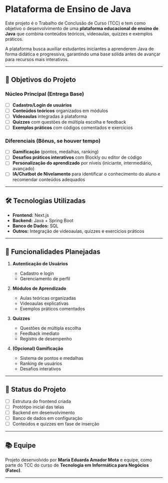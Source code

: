 # Plataforma de Ensino de Java

Este projeto é o Trabalho de Conclusão de Curso (TCC) e tem como objetivo o desenvolvimento de uma **plataforma educacional de ensino de Java** que combina conteúdos teóricos, videoaulas, quizzes e exemplos práticos. 

A plataforma busca auxiliar estudantes iniciantes a aprenderem Java de forma didática e progressiva, garantindo uma base sólida antes de avançar para recursos mais interativos.

---

## 🎯 Objetivos do Projeto

### Núcleo Principal (Entrega Base)
- [ ] **Cadastro/Login de usuários**
- [ ] **Conteúdos teóricos** organizados em módulos
- [ ] **Videoaulas** integradas à plataforma
- [ ] **Quizzes** com questões de múltipla escolha e feedback
- [ ] **Exemplos práticos** com códigos comentados e exercícios

### Diferenciais (Bônus, se houver tempo)
- [ ] **Gamificação** (pontos, medalhas, ranking)
- [ ] **Desafios práticos interativos** com Blockly ou editor de código
- [ ] **Personalização do aprendizado** por níveis (iniciante, intermediário, avançado)
- [ ] **IA/Chatbot de Nivelamento** para identificar o conhecimento do aluno e recomendar conteúdos adequados

---

## 🛠️ Tecnologias Utilizadas

- **Frontend:** Next.js 
- **Backend:** Java + Spring Boot
- **Banco de Dados:** SQL
- **Outros:** Integração de videoaulas, quizzes e exercícios práticos

---

## 📌 Funcionalidades Planejadas

1. **Autenticação de Usuários**
   - Cadastro e login
   - Gerenciamento de perfil

2. **Módulos de Aprendizado**
   - Aulas teóricas organizadas
   - Videoaulas explicativas
   - Exemplos práticos comentados

3. **Quizzes**
   - Questões de múltipla escolha
   - Feedback imediato
   - Registro de desempenho

4. **(Opcional) Gamificação**
   - Sistema de pontos e medalhas
   - Ranking de usuários
   - Desafios interativos

---

## 🚀 Status do Projeto
- [ ] Estrutura do frontend criada
- [ ] Protótipo inicial das telas
- [ ] Backend em desenvolvimento
- [ ] Banco de dados em configuração
- [ ] Conteúdos e quizzes em fase de inserção

---

## 📚 Equipe
Projeto desenvolvido por **Maria Eduarda Amador Mota** e equipe, como parte do TCC do curso de **Tecnologia em Informática para Negócios (Fatec)**.

---